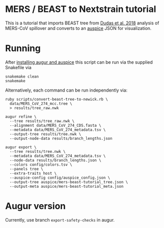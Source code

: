 # MERS / BEAST to Nextstrain tutorial

This is a tutorial that imports BEAST tree from [Dudas et al. 2018](https://bedford.io/papers/dudas-mers-structure/) analysis of MERS-CoV spillover and converts to an [auspice](https://github.com/nextstrain/auspice) JSON for visualization.

# Running

After [installing augur and auspice](https://nextstrain.org/docs/getting-started/installation) this script can be run via the supplied Snakefile via
```
snakemake clean
snakemake
```

Alternatively, each command can be run independently via:
```
ruby scripts/convert-beast-tree-to-newick.rb \
  data/MERS_CoV_274_mcc.tree \
  > results/tree_raw.nwk

augur refine \
  --tree results/tree_raw.nwk \
  --alignment data/MERS_CoV_274_CDS.fasta \
  --metadata data/MERS_CoV_274_metadata.tsv \
  --output-tree results/tree.nwk \
  --output-node-data results/branch_lengths.json

augur export \
  --tree results/tree.nwk \
  --metadata data/MERS_CoV_274_metadata.tsv \
  --node-data results/branch_lengths.json \
  --colors config/colors.tsv \
  --panels tree \
  --extra-traits host \
  --auspice-config config/auspice_config.json \
  --output-tree auspice/mers-beast-tutorial_tree.json \
  --output-meta auspice/mers-beast-tutorial_meta.json
```

# Augur version

Currently, use branch `export-safety-checks` in augur.
